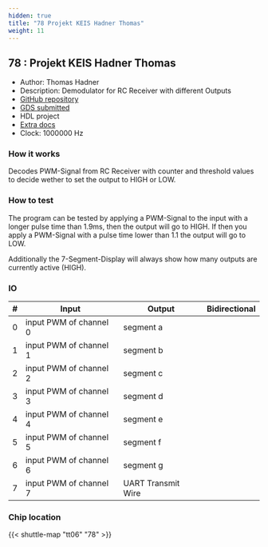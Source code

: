 ```yaml
---
hidden: true
title: "78 Projekt KEIS Hadner Thomas"
weight: 11
---
```


## 78 : Projekt KEIS Hadner Thomas

* Author: Thomas Hadner
* Description: Demodulator for RC Receiver with different Outputs
* [GitHub repository](https://github.com/ThomasHadner/jku-tt06-pwm-analyzer-hadner)
* [GDS submitted](https://github.com/ThomasHadner/jku-tt06-pwm-analyzer-hadner/actions/runs/8628730551)
* HDL project
* [Extra docs]()
* Clock: 1000000 Hz

<!---

This file is used to generate your project datasheet. Please fill in the information below and delete any unused
sections.

You can also include images in this folder and reference them in the markdown. Each image must be less than
512 kb in size, and the combined size of all images must be less than 1 MB.
-->


### How it works

Decodes PWM-Signal from RC Receiver with counter and threshold values to decide wether to set the output to HIGH or LOW.

### How to test

The program can be tested by applying a PWM-Signal to the input with a longer pulse time than 1.9ms, then the output will go to HIGH. If then you apply a PWM-Signal with a pulse time lower than 1.1 the output will go to LOW.

Additionally the 7-Segment-Display will always show how many outputs are currently active (HIGH).


### IO

| #             | Input    | Output   | Bidirectional   |
| ------------- | -------- | -------- | --------------- |
| 0 | input PWM of channel 0  | segment a  |      |
| 1 | input PWM of channel 1  | segment b  |      |
| 2 | input PWM of channel 2  | segment c  |      |
| 3 | input PWM of channel 3  | segment d  |      |
| 4 | input PWM of channel 4  | segment e  |      |
| 5 | input PWM of channel 5  | segment f  |      |
| 6 | input PWM of channel 6  | segment g  |      |
| 7 | input PWM of channel 7  | UART Transmit Wire  |      |


### Chip location

{{< shuttle-map "tt06" "78" >}}
